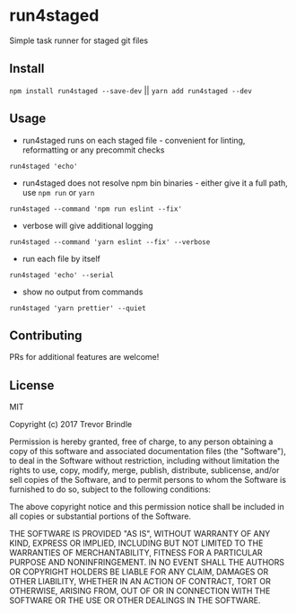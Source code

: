 # run4staged

Simple task runner for staged git files

## Install

`npm install run4staged --save-dev` || `yarn add run4staged --dev`

## Usage

- run4staged runs on each staged file - convenient for linting, reformatting or any precommit checks

`run4staged 'echo'`

- run4staged does not resolve npm bin binaries - either give it a full path, use `npm run` or `yarn`

`run4staged --command 'npm run eslint --fix'`

- verbose will give additional logging

`run4staged --command 'yarn eslint --fix' --verbose`

- run each file by itself

`run4staged 'echo' --serial`

- show no output from commands

`run4staged 'yarn prettier' --quiet`

## Contributing

PRs for additional features are welcome!

## License

MIT

Copyright (c) 2017 Trevor Brindle

Permission is hereby granted, free of charge, to any person obtaining a copy
of this software and associated documentation files (the "Software"), to deal
in the Software without restriction, including without limitation the rights
to use, copy, modify, merge, publish, distribute, sublicense, and/or sell
copies of the Software, and to permit persons to whom the Software is
furnished to do so, subject to the following conditions:

The above copyright notice and this permission notice shall be included in all
copies or substantial portions of the Software.

THE SOFTWARE IS PROVIDED "AS IS", WITHOUT WARRANTY OF ANY KIND, EXPRESS OR
IMPLIED, INCLUDING BUT NOT LIMITED TO THE WARRANTIES OF MERCHANTABILITY,
FITNESS FOR A PARTICULAR PURPOSE AND NONINFRINGEMENT. IN NO EVENT SHALL THE
AUTHORS OR COPYRIGHT HOLDERS BE LIABLE FOR ANY CLAIM, DAMAGES OR OTHER
LIABILITY, WHETHER IN AN ACTION OF CONTRACT, TORT OR OTHERWISE, ARISING FROM,
OUT OF OR IN CONNECTION WITH THE SOFTWARE OR THE USE OR OTHER DEALINGS IN THE
SOFTWARE.

